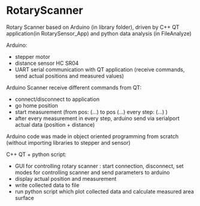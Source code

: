 # RotaryScanner
Rotary Scanner based on Arduino (in library folder), driven by C++ QT application(in RotarySensor_App) and python data analysis (in FileAnalyze)

Arduino:
 - stepper motor
 - distance sensor HC SR04
 - UART serial communication with QT application (receive commands, send actual positions and measured values)

Arduino Scanner receive different commands from QT: 
 - connect/disconnect to application
 - go home position
 - start measurement (from pos: (...) to pos (...) every step: (...) )
 - after every measurement in every step, arduino send via serialport actual data (position + distance)

Arduino code was made in object oriented programming from scratch (without importing libraries to stepper and sensor)

C++ QT + python script:
 - GUI for controlling rotary scanner : start connection, disconnect, set modes for controlling scanner and send parameters to arduino
 - display actual position and measurement
 - write collected data to file
 - run python script which plot collected data and calculate measured area surface 

